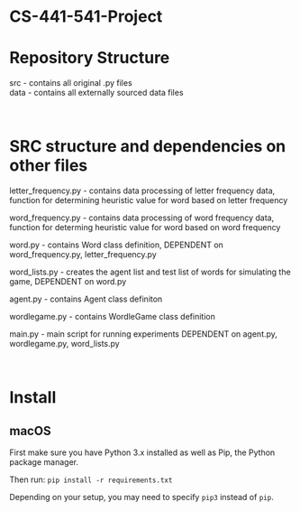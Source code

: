 # CS-441-541-Project

# Repository Structure

src - contains all original .py files<br>
data - contains all externally sourced data files

<br>

# SRC structure and dependencies on other files

letter_frequency.py - contains data processing of letter frequency data, function for determining heuristic value for word based on letter frequency<br>

word_frequency.py - contains data processing of word frequency data, function for determing heuristic value for word based on word frequency<br>

word.py - contains Word class definition, DEPENDENT on word_frequency.py, letter_frequency.py<br>

word_lists.py - creates the agent list and test list of words for simulating the game, DEPENDENT on word.py<br>

agent.py - contains Agent class definiton<br>

wordlegame.py - contains WordleGame class definition<br>

main.py - main script for running experiments DEPENDENT on agent.py,
wordlegame.py, word_lists.py <br>

<br>

# Install

## macOS

First make sure you have Python 3.x installed as well as Pip, the Python package manager.

Then run: `pip install -r requirements.txt`

Depending on your setup, you may need to specify `pip3` instead of `pip`.
